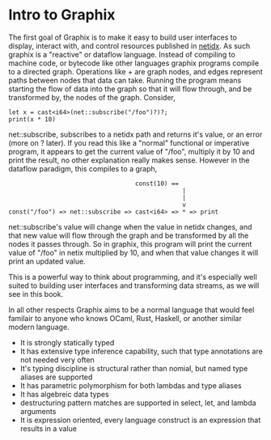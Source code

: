 # Intro to Graphix

The first goal of Graphix is to make it easy to build user interfaces to
display, interact with, and control resources published in
[netidx](https://netidx.github.io/netidx-book). As such graphix is a "reactive"
or dataflow language. Instead of compiling to machine code, or bytecode like
other languages graphix programs compile to a directed graph. Operations like +
are graph nodes, and edges represent paths between nodes that data can take.
Running the program means starting the flow of data into the graph so that it
will flow through, and be transformed by, the nodes of the graph. Consider,

```
let x = cast<i64>(net::subscribe("/foo")?)?;
print(x * 10)
```

net::subscribe, subscribes to a netidx path and returns it's value, or an error
(more on ? later). If you read this like a "normal" functional or imperative
program, it appears to get the current value of "/foo", multiply it by 10 and
print the result, no other explanation really makes sense. However in the dataflow paradigm, this compiles to a graph,

```
                                   const(10) ==
                                                |
                                                |
                                                v
const("/foo") => net::subscribe => cast<i64> => * => print
```

net::subscribe's value will change when the value in netidx changes, and that
new value will flow through the graph and be transformed by all the nodes it
passes through. So in graphix, this program will print the current value of
"/foo" in netix multiplied by 10, and when that value changes it will print an
updated value.

This is a powerful way to think about programming, and it's especially well
suited to building user interfaces and transforming data streams, as we will see
in this book.

In all other respects Graphix aims to be a normal language that would feel
familair to anyone who knows OCaml, Rust, Haskell, or another similar modern
language.

- It is strongly statically typed
- It has extensive type inference capability, such that type annotations are
  not needed very often
- It's typing discipline is structural rather than nomial, but named type aliases
  are supported
- It has parametric polymorphism for both lambdas and type aliases
- It has algebreic data types
- destructuring pattern matches are supported in select, let,
  and lambda arguments
- It is expression oriented, every language construct is an expression that
  results in a value
